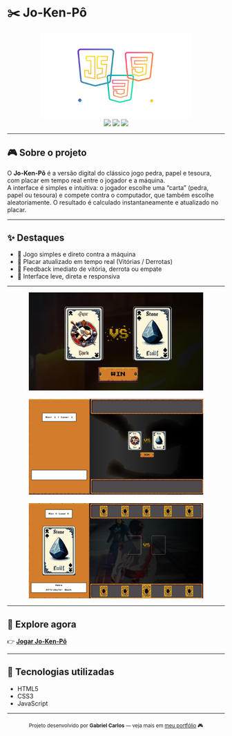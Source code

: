 # ✂️ Jo-Ken-Pô

<div align="center">
  <img src="https://github.com/gabscarlos/jo-ken-po/raw/main/.gitassets/capa.png" width="350" />
</div>

<div align="center">
  <img src="https://img.shields.io/badge/html5-%23E34F26.svg?style=for-the-badge&logo=html5&logoColor=white" />
  <img src="https://img.shields.io/badge/css3-%231572B6.svg?style=for-the-badge&logo=css3&logoColor=white" />
  <img src="https://img.shields.io/badge/javascript-%23F7DF1E.svg?style=for-the-badge&logo=javascript&logoColor=black" />
</div>

---

## 🎮 Sobre o projeto

O **Jo-Ken-Pô** é a versão digital do clássico jogo pedra, papel e tesoura, com placar em tempo real entre o jogador e a máquina.  
A interface é simples e intuitiva: o jogador escolhe uma “carta” (pedra, papel ou tesoura) e compete contra o computador, que também escolhe aleatoriamente. O resultado é calculado instantaneamente e atualizado no placar.

---

## ✨ Destaques

- 🤖 Jogo simples e direto contra a máquina  
- 🔄 Placar atualizado em tempo real (Vitórias / Derrotas)  
- 🎯 Feedback imediato de vitória, derrota ou empate  
- 🎨 Interface leve, direta e responsiva  

---

<div align="center">
  <img src="https://github.com/gabscarlos/jo-ken-po/raw/main/.gitassets/1.png" width="80%" />
  <br><br>
  <img src="https://github.com/gabscarlos/jo-ken-po/raw/main/.gitassets/2.png" width="80%" />
  <br><br>
  <img src="https://github.com/gabscarlos/jo-ken-po/raw/main/.gitassets/3.png" width="80%" />
</div>

---

## 🚀 Explore agora

👉 **[Jogar Jo-Ken-Pô](https://gabscarlos.github.io/jo-ken-po/)**

---

## 🧠 Tecnologias utilizadas

- HTML5  
- CSS3  
- JavaScript  

---

<div align="center">
  <sub>Projeto desenvolvido por <strong>Gabriel Carlos</strong> — veja mais em <a href="https://gabscarlos.vercel.app/" target="_blank">meu portfólio</a> 🎮</sub>
</div>
